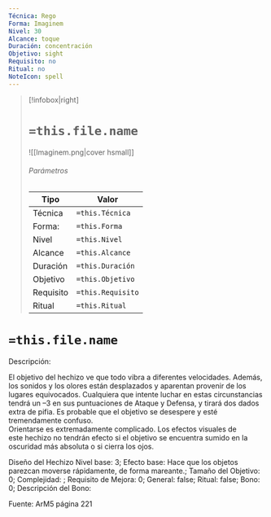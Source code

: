 ```yaml
---
Técnica: Rego
Forma: Imaginem
Nivel: 30
Alcance: toque 
Duración: concentración  
Objetivo: sight
Requisito: no
Ritual: no
NoteIcon: spell
---
```


> [!infobox|right]
> # `=this.file.name`
> ![[Imaginem.png|cover hsmall]]
> ###### Parámetros
> Tipo |  Valor |
> ---|---|
> Técnica  | `=this.Técnica`  |
> Forma: | `=this.Forma`  |
> Nivel | `=this.Nivel`  |
> Alcance | `=this.Alcance` |
> Duración | `=this.Duración` |
> Objetivo | `=this.Objetivo` |
> Requisito | `=this.Requisito` |
> Ritual | `=this.Ritual` |

# `=this.file.name`
Descripción: <p>El objetivo del hechizo ve que todo vibra a diferentes velocidades. Además, los sonidos y los olores están desplazados y aparentan provenir de los lugares equivocados. Cualquiera que intente luchar en estas circunstancias tendrá un –3 en sus puntuaciones de Ataque y Defensa, y tirará dos dados extra de pifia. Es probable que el objetivo se desespere y esté tremendamente confuso.<br>Orientarse es extremadamente complicado. Los efectos visuales de este hechizo no tendrán efecto si el objetivo se encuentra sumido en la oscuridad más absoluta o si cierra los ojos.</p>

Diseño del Hechizo
Nivel base: 3; Efecto base: Hace que los objetos parezcan moverse rápidamente, de forma mareante.;  Tamaño del Objetivo: 0; Complejidad: ; Requisito de Mejora: 0; General: false; Ritual: false; Bono: 0; Descripción del Bono: 

Fuente: ArM5 página 221
